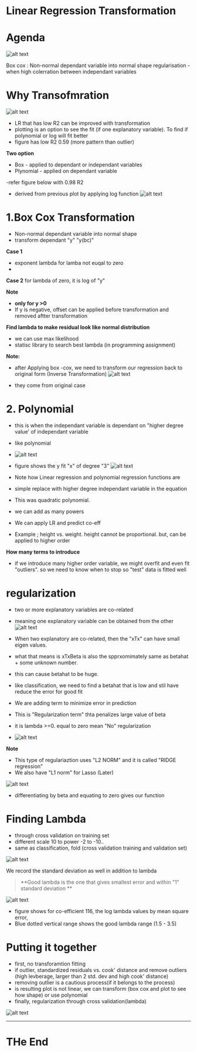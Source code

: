 # Linear Regression Transformation

# Agenda
![alt text](image-31.png)

Box cox : Non-normal dependant variable into normal shape
regularisation - when high colerration between independant variables

#  Why Transofmration
![alt text](image-32.png)
- LR that has low R2 can be improved with transformation
- plotting is an option to see the fit (if one explanatory variable). To find if polynomial or log will fit better
- figure has low R2 0.59 (more pattern than outlier)

**Two option**
- Box - applied to dependant or independant variables
- Plynomial - applied on dependant variable

-refer figure below with 0.98 R2
- derived from previous plot by applying log function 
![alt text](image-33.png)

# 1.Box Cox Transformation
-  Non-normal dependant variable into normal shape
-  transform dependant "y" "y(bc)"
  
**Case 1**
  - exponent lambda for lamba not euqal to zero
- 
**Case 2**
  for lambda of zero, it is log of "y"

**Note**
- **only for y >0**
- If y is negative, offset can be applied before transformation and removed aftter transformation

**Find lambda to make residual look like normal distribution**
- we can use max likelihood
- statisc library to search best lambda (in programming assignment)

**Note:**
 - after Applying box -cox, we need to transform our regression back to original form (Inverse Transformation)
  ![alt text](image-34.png)

- they come from original case


# 2. Polynomial
- this is when the independant variable is dependant on "higher degree value' of independant variable
- like polynomial
- ![alt text](image-35.png)
- figure shows the y fit "x" of degree "3"
![alt text](image-36.png)

- Note how Linear regression and polynomial regression functions are
- simple replace with higher degree independant variable in the equation
- This was quadratic polynomial.
- we can add as many powers 
- We can apply LR and predict co-eff
- Example ; height vs. weight. height cannot be proportional. but, can be applied to higher order

**How many terms to introduce**
- if we introduce many  higher order variable, we might overfit and even fit "outliers". so we need to know when to stop so "test" data is fitted well


# regularization
- two or more explanatory variables are co-related
- meaning one explanatory variable can be obtained from the other
![alt text](image-37.png)

- When two explanatory are co-related, then the "xTx" can have small eigen values.
- what that means is xTxBeta is also the spprxomimately same as betahat + some unknown number.
- this can cause betahat to be huge.
- like classification, we need to find a betahat that is low and stil have reduce the error for good fit

- We are adding term to minimize error in prediction
- This is "Regularization term" thta penalizes large value of beta
- it is lambda >=0. equal to zero mean "No" regularization
- ![alt text](image-38.png)

**Note**
- This type of regulariaztion uses "L2 NORM" and it is called "RIDGE regression"
- We also have "L1 norm" for Lasso (Later)

![alt text](image-39.png)
- differentiating by beta and equating to zero gives our function


# Finding Lambda
- through cross validation on training set
- different scale 10 to power -2 to -10..
- same as classification, fold (cross validation training and validation set)

![alt text](image-41.png)

We record the standard deviation as well in addition to lambda

> **Good lambda is the one that gives smallest error and within "1" standard deviation
**

![alt text](image-42.png)
- figure shows for co-efficient 116, the log lambda values by mean square error,
- Blue dotted vertical range shows the good lambda range (1.5 - 3.5)


# Putting it together
- first, no transforamtion fitting
- if outlier, standardized residuals vs. cook' distance and remove outliers (high levberage, larger than 2 std. dev and high cook' distance)
- removing outlier is a cautious process(if it belongs to the process)
- is resulting plot is not linear, we can transform (box cox and plot to see how shape) or use polynomial
- finally, regularization through cross validation(lambda)

![alt text](image-43.png)

---
# THe End
